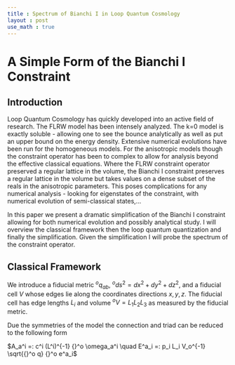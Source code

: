 ```yaml
---
title : Spectrum of Bianchi I in Loop Quantum Cosmology
layout : post
use_math : true
---
```


A Simple Form of the Bianchi I Constraint
=========================================

Introduction
----------------

Loop Quantum Cosmology has quickly developed into an active field of research.  The FLRW model has been intensely analyzed.  The k=0 model is exactly soluble - allowing one to see the bounce analytically as well as put an upper bound on the energy density.  Extensive numerical evolutions have been run for the homogeneous models.  For the anisotropic models though the constraint operator has been to complex to allow for analysis beyond the effective classical equations.  Where the FLRW constraint operator preserved a regular lattice in the volume, the Bianchi I constraint preserves a regular lattice in the volume but takes values on a dense subset of the reals in the anisotropic parameters.  This poses complications for any numerical analysis - looking for eigenstates of the constraint, with numerical evolution of semi-classical states,...

In this paper we present a dramatic simplification of the Bianchi I constraint allowing for both numerical evolution and possibly analytical study.  I will overview the classical framework then the
loop quantum quantization and finally the simplification.  Given the simplification I will probe the
spectrum of the constraint operator.

Classical Framework
----------------

We introduce a fiducial metric ${}^o q_{ab}$, ${}^o ds^2 = dx^2+dy^2+dz^2$, and a fiducial cell $V$
whose edges lie along the coordinates directions $x,y,z$.  The fiducial cell has edge lengths $L_i$  and volume ${}^oV=L_1L_2L_3$ as measured by the fiducial metric.

Due the symmetries of the model the connection and triad can be reduced to the following form

$A_a^i =: c^i (L^i)^{-1} {}^o \omega_a^i \quad E^a_i =: p_i L_i V_o^{-1} \sqrt{{}^o q} {}^o e^a_i$